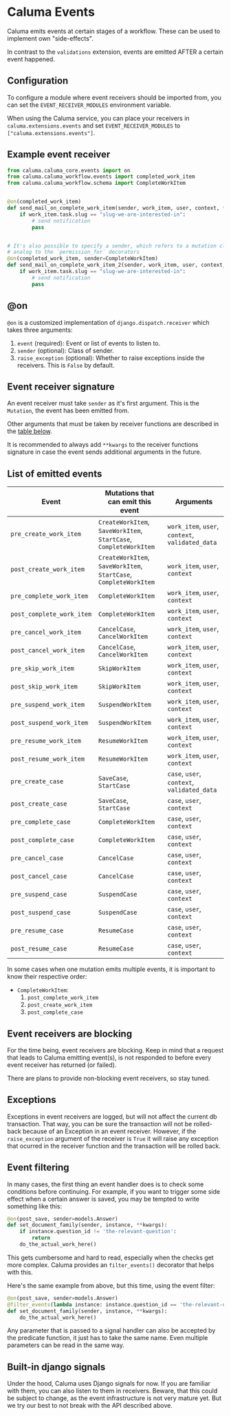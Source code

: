 # Caluma Events

Caluma emits events at certain stages of a workflow. These can be used to implement own "side-effects".

In contrast to the `validations` extension, events are emitted AFTER a certain event happened.

## Configuration

To configure a module where event receivers should be imported from, you can set the `EVENT_RECEIVER_MODULES` environment variable.

When using the Caluma service, you can place your receivers in `caluma.extensions.events` and set `EVENT_RECEIVER_MODULES` to
`["caluma.extensions.events"]`.

## Example event receiver

```python
from caluma.caluma_core.events import on
from caluma.caluma_workflow.events import completed_work_item
from caluma.caluma_workflow.schema import CompleteWorkItem


@on(completed_work_item)
def send_mail_on_complete_work_item(sender, work_item, user, context, **kwargs):
    if work_item.task.slug == "slug-we-are-interested-in":
        # send notification
        pass


# It's also possible to specify a sender, which refers to a mutation class,
# analog to the `permission_for` decorators
@on(completed_work_item, sender=CompleteWorkItem)
def send_mail_on_complete_work_item_2(sender, work_item, user, context, **kwargs):
    if work_item.task.slug == "slug-we-are-interested-in":
        # send notification
        pass
```

## @on

`@on` is a customized implementation of `django.dispatch.receiver` which
takes three arguments:

1. `event` (required): Event or list of events to listen to.
2. `sender` (optional): Class of sender.
3. `raise_exception` (optional): Whether to raise exceptions inside the receivers. This is `False` by default.

## Event receiver signature

An event receiver must take `sender` as it's first argument. This is the `Mutation`, the event has been emitted from.

Other arguments that must be taken by receiver functions are described in the [table below](#list-of-emitted-events).

It is recommended to always add `**kwargs` to the receiver functions signature
in case the event sends additional arguments in the future.

## List of emitted events

| Event                     | Mutations that can emit this event                                | Arguments                                        |
| ------------------------- | ----------------------------------------------------------------- | ------------------------------------------------ |
| `pre_create_work_item`    | `CreateWorkItem`, `SaveWorkItem`, `StartCase`, `CompleteWorkItem` | `work_item`, `user`, `context`, `validated_data` |
| `post_create_work_item`   | `CreateWorkItem`, `SaveWorkItem`, `StartCase`, `CompleteWorkItem` | `work_item`, `user`, `context`                   |
| `pre_complete_work_item`  | `CompleteWorkItem`                                                | `work_item`, `user`, `context`                   |
| `post_complete_work_item` | `CompleteWorkItem`                                                | `work_item`, `user`, `context`                   |
| `pre_cancel_work_item`    | `CancelCase`, `CancelWorkItem`                                    | `work_item`, `user`, `context`                   |
| `post_cancel_work_item`   | `CancelCase`, `CancelWorkItem`                                    | `work_item`, `user`, `context`                   |
| `pre_skip_work_item`      | `SkipWorkItem`                                                    | `work_item`, `user`, `context`                   |
| `post_skip_work_item`     | `SkipWorkItem`                                                    | `work_item`, `user`, `context`                   |
| `pre_suspend_work_item`   | `SuspendWorkItem`                                                 | `work_item`, `user`, `context`                   |
| `post_suspend_work_item`  | `SuspendWorkItem`                                                 | `work_item`, `user`, `context`                   |
| `pre_resume_work_item`    | `ResumeWorkItem`                                                  | `work_item`, `user`, `context`                   |
| `post_resume_work_item`   | `ResumeWorkItem`                                                  | `work_item`, `user`, `context`                   |
| `pre_create_case`         | `SaveCase`, `StartCase`                                           | `case`, `user`, `context`, `validated_data`      |
| `post_create_case`        | `SaveCase`, `StartCase`                                           | `case`, `user`, `context`                        |
| `pre_complete_case`       | `CompleteWorkItem`                                                | `case`, `user`, `context`                        |
| `post_complete_case`      | `CompleteWorkItem`                                                | `case`, `user`, `context`                        |
| `pre_cancel_case`         | `CancelCase`                                                      | `case`, `user`, `context`                        |
| `post_cancel_case`        | `CancelCase`                                                      | `case`, `user`, `context`                        |
| `pre_suspend_case`        | `SuspendCase`                                                     | `case`, `user`, `context`                        |
| `post_suspend_case`       | `SuspendCase`                                                     | `case`, `user`, `context`                        |
| `pre_resume_case`         | `ResumeCase`                                                      | `case`, `user`, `context`                        |
| `post_resume_case`        | `ResumeCase`                                                      | `case`, `user`, `context`                        |

In some cases when one mutation emits multiple events, it is important to know their respective order:

- `CompleteWorkItem`:
  1. `post_complete_work_item`
  2. `post_create_work_item`
  3. `post_complete_case`

## Event receivers are blocking

For the time being, event receivers are blocking. Keep in mind that a request that leads to Caluma
emitting event(s), is not responded to before every event receiver has returned (or failed).

There are plans to provide non-blocking event receivers, so stay tuned.

## Exceptions

Exceptions in event receivers are logged, but will not affect the current db transaction.
That way, you can be sure the transaction will not be rolled-back because of an Exception in an event receiver.
However, if the `raise_exception` argument of the receiver is `True` it will raise any
exception that ocurred in the receiver function and the transaction will be rolled back.


## Event filtering

In many cases, the first thing an event handler does is to check some
conditions before continuing. For example, if you want to trigger some
side effect when a certain answer is saved, you may be tempted to write
something like this:

```python
@on(post_save, sender=models.Answer)
def set_document_family(sender, instance, **kwargs):
    if instance.question_id != 'the-relevant-question':
        return
    do_the_actual_work_here()
```
This gets cumbersome and hard to read, especially when the checks get more
complex. Caluma provides an `filter_events()` decorator that helps with this.

Here's the same example from above, but this time, using the event filter:

```python
@on(post_save, sender=models.Answer)
@filter_events(lambda instance: instance.question_id == 'the-relevant-question')
def set_document_family(sender, instance, **kwargs):
    do_the_actual_work_here()
```

Any parameter that is passed to a signal handler can also be accepted by
the predicate function, it just has to take the same name. Even multiple
parameters can be read in the same way.


## Built-in django signals

Under the hood, Caluma uses Django signals for now. If you are familiar with them, you can also listen
to them in receivers. Beware, that this could be subject to change, as the event infrastructure
is not very mature yet. But we try our best to not break with the API described above.
